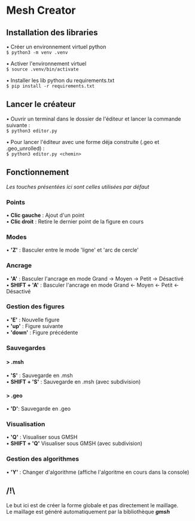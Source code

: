 # Mesh Creator

## Installation des libraries
• Créer un environnement virtuel python\
``$ python3 -m venv .venv``

• Activer l'environnement virtuel\
``$ source .venv/bin/activate``

• Installer les lib python du requirements.txt\
``$ pip install -r requirements.txt``

## Lancer le créateur
• Ouvrir un terminal dans le dossier de l'éditeur et lancer la commande suivante :\
``$ python3 editor.py``

• Pour lancer l'éditeur avec une forme déja construite (.geo et .geo_unrolled) :\
``$ python3 editor.py <chemin>``

## Fonctionnement
*Les touches présentées ici sont celles utilisées par défaut*
### Points
• **Clic gauche** : Ajout d'un point\
• **Clic droit** : Retire le dernier point de la figure en cours

### Modes
• **'Z'** : Basculer entre le mode 'ligne' et 'arc de cercle'

### Ancrage
• **'A'** : Basculer l'ancrage en mode Grand -> Moyen -> Petit -> Désactivé\
• **SHIFT + 'A'** : Basculer l'ancrage en mode Grand <- Moyen <- Petit <- Désactivé

### Gestion des figures
• **'E'** : Nouvelle figure\
• **'up'** : Figure suivante\
• **'down'** : Figure précédente

### Sauvegardes
#### > .msh
• **'S'** : Sauvegarde en .msh\
• **SHIFT + 'S'** : Sauvegarde en .msh (avec subdivision)

#### > .geo
• **'D'**: Sauvegarde en .geo

### Visualisation
• **'Q'** : Visualiser sous GMSH\
• **SHIFT + 'Q'** Visualiser sous GMSH (avec subdivision)

### Gestion des algorithmes
• **'Y'** : Changer d'algorithme (affiche l'algoritme en cours dans la console)

## /!\
Le but ici est de créer la forme globale et pas directement le maillage.\
Le maillage est généré automatiquement par la bibliothèque ***gmsh***